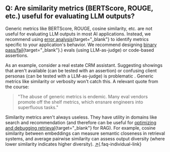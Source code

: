 ## Q: Are similarity metrics (BERTScore, ROUGE, etc.) useful for evaluating LLM outputs?

Generic metrics like BERTScore, ROUGE, cosine similarity, etc. are not useful for evaluating LLM outputs in most AI applications. Instead, we recommend using [error analysis](#q-why-is-error-analysis-so-important-in-llm-evals-and-how-is-it-performed){target="_blank"} to identify metrics specific to your application's behavior. We recommend designing [binary pass/fail](#q-why-do-you-recommend-binary-passfail-evaluations-instead-of-1-5-ratings-likert-scales){target="_blank"}.) evals (using LLM-as-judge) or code-based assertions.

As an example, consider a real estate CRM assistant. Suggesting showings that aren't available (can be tested with an assertion) or confusing client personas (can be tested with a LLM-as-judge) is problematic . Generic metrics like similarity or verbosity won't catch this. A relevant quote from the course:

> "The abuse of generic metrics is endemic. Many eval vendors promote off the shelf metrics, which ensnare engineers into superfluous tasks."

Similarity metrics aren't always useless. They have utility in domains like search and recommendation (and therefore can be useful for [optimizing and debugging retrieval](#q-how-should-i-approach-evaluating-my-rag-system){target="_blank"} for RAG). For example, cosine similarity between embeddings can measure semantic closeness in retrieval systems, and average pairwise similarity can assess output diversity (where lower similarity indicates higher diversity). [↗](/blog/posts/evals-faq/are-similarity-metrics-bertscore-rouge-etc-useful-for-evaluating-llm-outputs.html){.faq-individual-link}